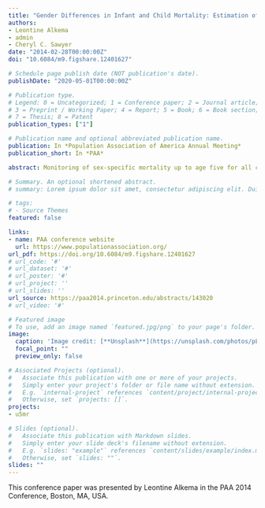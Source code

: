 ```yaml
---
title: "Gender Differences in Infant and Child Mortality: Estimation of Sex-Specific Mortality and an Assessment of Excess Female Deaths"
authors:
- Leontine Alkema
- admin
- Cheryl C. Sawyer
date: "2014-02-28T00:00:00Z"
doi: "10.6084/m9.figshare.12401627"

# Schedule page publish date (NOT publication's date).
publishDate: "2020-05-01T00:00:00Z"

# Publication type.
# Legend: 0 = Uncategorized; 1 = Conference paper; 2 = Journal article;
# 3 = Preprint / Working Paper; 4 = Report; 5 = Book; 6 = Book section;
# 7 = Thesis; 8 = Patent
publication_types: ["1"]

# Publication name and optional abbreviated publication name.
publication: In *Population Association of America Annual Meeting*
publication_short: In *PAA*

abstract: Monitoring of sex-specific mortality up to age five for all countries is challenging because of issues with data availability and quality. Moreover, sex ratios are expected to vary with under-five mortality, which makes it challenging to define "expected levels" and pinpoint to countries with outlying levels or trends, e.g. because of deprivation of girls' access to health care or proper nutrition. We developed a Bayesian model to estimate sex ratios for infant, child and under-five mortality for all countries. In addition, we estimated the relative difference between national sex ratios and expected sex ratios based on the global relation between mortality and sex ratios. Based on these relative differences, we identified countries with outlying sex ratios and assessed excess female mortality.

# Summary. An optional shortened abstract.
# summary: Lorem ipsum dolor sit amet, consectetur adipiscing elit. Duis posuere tellus ac convallis placerat. Proin tincidunt magna sed ex sollicitudin condimentum.

# tags:
# - Source Themes
featured: false

links:
- name: PAA conference website
  url: https://www.populationassociation.org/
url_pdf: https://doi.org/10.6084/m9.figshare.12401627
# url_code: '#'
# url_dataset: '#'
# url_poster: '#'
# url_project: ''
# url_slides: ''
url_source: https://paa2014.princeton.edu/abstracts/143020
# url_video: '#'

# Featured image
# To use, add an image named `featured.jpg/png` to your page's folder. 
image:
  caption: 'Image credit: [**Unsplash**](https://unsplash.com/photos/pLCdAaMFLTE)'
  focal_point: ""
  preview_only: false

# Associated Projects (optional).
#   Associate this publication with one or more of your projects.
#   Simply enter your project's folder or file name without extension.
#   E.g. `internal-project` references `content/project/internal-project/index.md`.
#   Otherwise, set `projects: []`.
projects:
- u5mr

# Slides (optional).
#   Associate this publication with Markdown slides.
#   Simply enter your slide deck's filename without extension.
#   E.g. `slides: "example"` references `content/slides/example/index.md`.
#   Otherwise, set `slides: ""`.
slides: ""
---
```


This conference paper was presented by Leontine Alkema in the PAA 2014 Conference, Boston, MA, USA.
